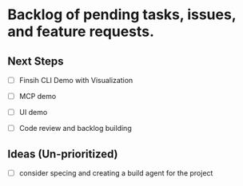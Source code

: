 # Backlog of pending tasks, issues, and feature requests.

## Next Steps

- [ ] Finsih CLI Demo with Visualization
- [ ] MCP demo
- [ ] UI demo
- [ ] Code review and backlog building


## Ideas (Un-prioritized)

- [ ] consider specing and creating a build agent for the project